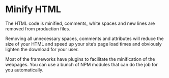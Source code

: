 # Minify HTML
The HTML code is minified, comments, white spaces and new lines are removed from production files.

Removing all unnecessary spaces, comments and attributes will reduce the size of your HTML and speed up your site’s page load times and obviously lighten the download for your user.

Most of the frameworks have plugins to facilitate the minification of the webpages. You can use a bunch of NPM modules that can do the job for you automatically.